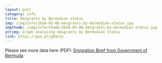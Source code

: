 ```yaml
---
layout: post
category: info
title: Emigrants by Bermudian status
img: /img/info/2016-03-06-emigrants-by-bermudian-status.jpg
imgthumb: /img/info/thumb/2016-03-06-emigrants-by-bermudian-status.jpg
altimg: Graph analysing emigrants by Bermudian status 
link: https://goo.gl/g6VnJv
---
```

Please see more data here (PDF):
<a href="http://www.govsubportal.com/images/Cabinet_Office/Dept_of_Statistics/Docs/Census/emigration_brief_0Social.pdf">Emigration Brief from Government of Bermuda</a>

